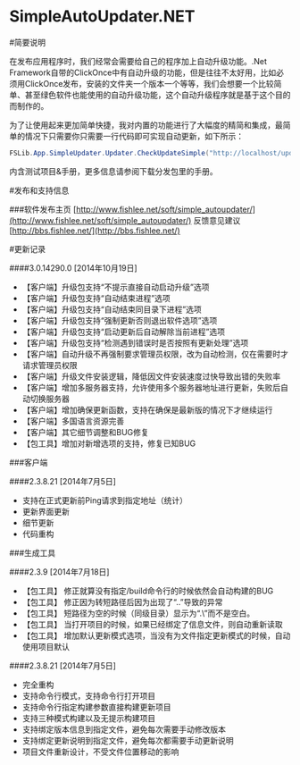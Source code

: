 ﻿SimpleAutoUpdater.NET
=======================

#简要说明

在发布应用程序时，我们经常会需要给自己的程序加上自动升级功能。.Net Framework自带的ClickOnce中有自动升级的功能，但是往往不太好用，比如必须用ClickOnce发布，安装的文件夹一个版本一个等等，我们会想要一个比较简单、甚至绿色软件也能使用的自动升级功能，这个自动升级程序就是基于这个目的而制作的。

 

为了让使用起来更加简单快捷，我对内置的功能进行了大幅度的精简和集成，最简单的情况下只需要你只需要一行代码即可实现自动更新，如下所示：

```c#
FSLib.App.SimpleUpdater.Updater.CheckUpdateSimple("http://localhost/update.xml");
```

内含测试项目&手册，更多信息请参阅下载分发包里的手册。

#发布和支持信息

###软件发布主页 [http://www.fishlee.net/soft/simple_autoupdater/](http://www.fishlee.net/soft/simple_autoupdater/)
反馈意见建议 [http://bbs.fishlee.net/](http://bbs.fishlee.net/)


#更新记录

####3.0.14290.0 [2014年10月19日]

* 【客户端】升级包支持“不提示直接自动启动升级”选项
* 【客户端】升级包支持“自动结束进程”选项
* 【客户端】升级包支持“自动结束同目录下进程”选项
* 【客户端】升级包支持“强制更新否则退出软件选项”选项
* 【客户端】升级包支持“启动更新后自动解除当前进程”选项
* 【客户端】升级包支持“检测遇到错误时是否按照有更新处理”选项
* 【客户端】自动升级不再强制要求管理员权限，改为自动检测，仅在需要时才请求管理员权限
* 【客户端】升级文件安装逻辑，降低因文件安装速度过快导致出错的失败率
* 【客户端】增加多服务器支持，允许使用多个服务器地址进行更新，失败后自动切换服务器
* 【客户端】增加确保更新函数，支持在确保是最新版的情况下才继续运行
* 【客户端】多国语言资源完善
* 【客户端】其它细节调整和BUG修复
* 【包工具】增加对新增选项的支持，修复已知BUG


###客户端

####2.3.8.21 [2014年7月5日]

* 支持在正式更新前Ping请求到指定地址（统计）
* 更新界面更新
* 细节更新
* 代码重构


###生成工具

####2.3.9 [2014年7月18日]

* 【包工具】 修正就算没有指定/build命令行的时候依然会自动构建的BUG
* 【包工具】 修正因为转短路径后因为出现了“..”导致的异常
* 【包工具】 短路径为空的时候（同级目录）显示为“.\”而不是空白。
* 【包工具】 当打开项目的时候，如果已经绑定了信息文件，则自动重新读取
* 【包工具】 增加默认更新模式选项，当没有为文件指定更新模式的时候，自动使用项目默认


####2.3.8.21 [2014年7月5日]

* 完全重构
* 支持命令行模式，支持命令行打开项目
* 支持命令行指定构建参数直接构建更新项目
* 支持三种模式构建以及无提示构建项目
* 支持绑定版本信息到指定文件，避免每次需要手动修改版本
* 支持绑定更新说明到指定文件，避免每次都需要手动更新说明
* 项目文件重新设计，不受文件位置移动的影响